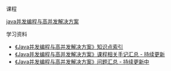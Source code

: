 课程

[java并发编程与高并发解决方案](https://coding.imooc.com/class/195.html)

学习资料

- [《Java并发编程与高并发解决方案》知识点索引](https://www.imooc.com/article/24007)
- [《Java并发编程与高并发解决方案》课程相关手记汇总 - 持续更新](https://www.imooc.com/article/25277)
- [《Java并发编程与高并发解决方案》问题汇总 - 持续更新中](https://www.imooc.com/article/25035)